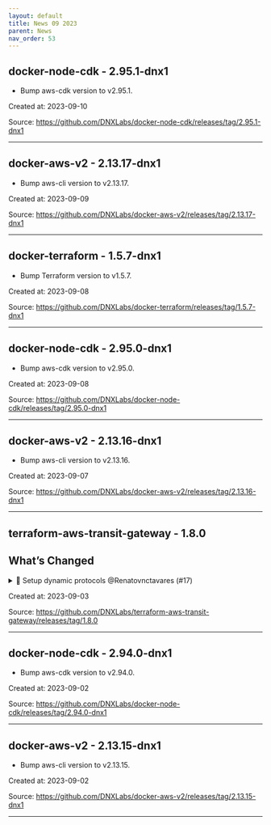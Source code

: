 ```yaml
---
layout: default
title: News 09 2023
parent: News
nav_order: 53
---
```




## docker-node-cdk - 2.95.1-dnx1
- Bump aws-cdk version to v2.95.1.

Created at: 2023-09-10

<!-- TODO: Include source link to the version tag -->
Source: https://github.com/DNXLabs/docker-node-cdk/releases/tag/2.95.1-dnx1

---


## docker-aws-v2 - 2.13.17-dnx1
- Bump aws-cli version to v2.13.17.

Created at: 2023-09-09

<!-- TODO: Include source link to the version tag -->
Source: https://github.com/DNXLabs/docker-aws-v2/releases/tag/2.13.17-dnx1

---


## docker-terraform - 1.5.7-dnx1
- Bump Terraform version to v1.5.7.

Created at: 2023-09-08

<!-- TODO: Include source link to the version tag -->
Source: https://github.com/DNXLabs/docker-terraform/releases/tag/1.5.7-dnx1

---


## docker-node-cdk - 2.95.0-dnx1
- Bump aws-cdk version to v2.95.0.

Created at: 2023-09-08

<!-- TODO: Include source link to the version tag -->
Source: https://github.com/DNXLabs/docker-node-cdk/releases/tag/2.95.0-dnx1

---


## docker-aws-v2 - 2.13.16-dnx1
- Bump aws-cli version to v2.13.16.

Created at: 2023-09-07

<!-- TODO: Include source link to the version tag -->
Source: https://github.com/DNXLabs/docker-aws-v2/releases/tag/2.13.16-dnx1

---


## terraform-aws-transit-gateway - 1.8.0
## What’s Changed
<details>
  <summary>🔧 Setup dynamic protocols @Renatovnctavares (#17)</summary>

  Describe the big picture of your changes here to communicate to the maintainers why we should accept this pull request. If it fixes a bug or resolves a feature request, be sure to link to that issue.

## Types of changes

What types of changes does your code introduce to <repo_name>?
_Put an `x` in the boxes that apply_

- [ ] Bugfix (non-breaking change which fixes an issue)
- [x] New feature (non-breaking change which adds functionality)
- [ ] Breaking change (fix or feature that would cause existing functionality to not work as expected)
- [ ] Documentation Update (if none of the other choices apply)

## Checklist

_Put an `x` in the boxes that apply. You can also fill these out after creating the PR. If you're unsure about any of them, don't hesitate to ask. We're here to help! This is simply a reminder of what we are going to look for before merging your code._

- [x] I have read the CONTRIBUTING.md doc.
- [x] I have added necessary documentation (if appropriate).
- [x] Any dependent changes have been merged and published in downstream modules.

## Further comments

If this is a relatively large or complex change, kick off the discussion by explaining why you chose the solution you did and what alternatives you considered, etc...
</details>


Created at: 2023-09-03

<!-- TODO: Include source link to the version tag -->
Source: https://github.com/DNXLabs/terraform-aws-transit-gateway/releases/tag/1.8.0

---


## docker-node-cdk - 2.94.0-dnx1
- Bump aws-cdk version to v2.94.0.

Created at: 2023-09-02

<!-- TODO: Include source link to the version tag -->
Source: https://github.com/DNXLabs/docker-node-cdk/releases/tag/2.94.0-dnx1

---


## docker-aws-v2 - 2.13.15-dnx1
- Bump aws-cli version to v2.13.15.

Created at: 2023-09-02

<!-- TODO: Include source link to the version tag -->
Source: https://github.com/DNXLabs/docker-aws-v2/releases/tag/2.13.15-dnx1

---

